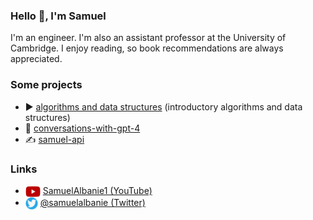 ### Hello 👋, I'm Samuel

I'm an engineer. I'm also an assistant professor at the University of Cambridge.
I enjoy reading, so book recommendations are always appreciated.

### Some projects

- ▶ [algorithms and data structures](https://github.com/albanie/algorithms-and-data-structures) (introductory algorithms and data structures)
- 🤖 [conversations-with-gpt-4](https://conversations-with-gpt-4.com/)
- ✍️ [samuel-api](https://samuel-api.com/)

### Links

- <a href="https://youtube.com/c/SamuelAlbanie1"><img src="images/youtube-icon.png" alt="YouTube icon" width="24" height="18" style="vertical-align: middle;"></a> [SamuelAlbanie1 (YouTube)](https://youtube.com/c/SamuelAlbanie1)
- <a href="https://twitter.com/SamuelAlbanie"><img src="images/twitter-icon.png" alt="Twitter bird icon" width="20" height="20" style="vertical-align: middle;"></a> [@samuelalbanie (Twitter)](https://twitter.com/SamuelAlbanie)

